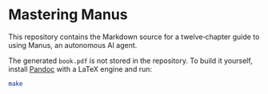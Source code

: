 # Mastering Manus

This repository contains the Markdown source for a twelve‑chapter guide to using Manus, an autonomous AI agent.

The generated `book.pdf` is not stored in the repository. To build it yourself,
install [Pandoc](https://pandoc.org) with a LaTeX engine and run:

```bash
make
```